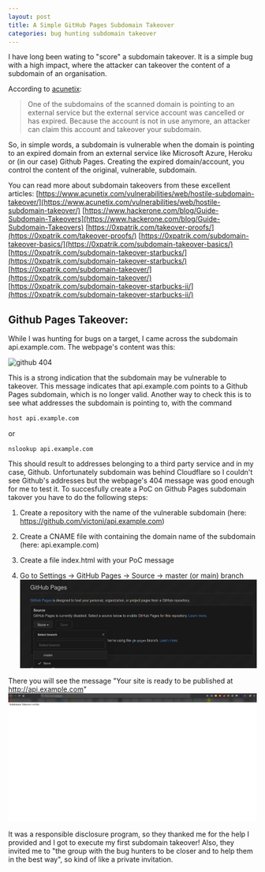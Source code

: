 ```yaml
---
layout: post
title: A Simple GitHub Pages Subdomain Takeover
categories: bug hunting subdomain takeover
---
```


I have long been wating to "score" a subdomain takeover. It is a simple bug with a high impact, where the attacker can takeover the content of a subdomain of an organisation.

According to [acunetix](https://www.acunetix.com/vulnerabilities/web/hostile-subdomain-takeover/):
> One of the subdomains of the scanned domain is pointing to an external service but the external service account was cancelled or has expired. Because the account is not in use anymore, an attacker can claim this account and takeover your subdomain.

So, in simple words, a subdomain is vulnerable when the domain is pointing to an expired domain from an external service like Microsoft Azure, Heroku or (in our case) Github Pages. Creating the expired domain/account, you control the content of the original, vulnerable, subdomain.

You can read more about subdomain takeovers from these excellent articles:
[https://www.acunetix.com/vulnerabilities/web/hostile-subdomain-takeover/](https://www.acunetix.com/vulnerabilities/web/hostile-subdomain-takeover/)
[https://www.hackerone.com/blog/Guide-Subdomain-Takeovers](https://www.hackerone.com/blog/Guide-Subdomain-Takeovers)
[https://0xpatrik.com/takeover-proofs/](https://0xpatrik.com/takeover-proofs/)
[https://0xpatrik.com/subdomain-takeover-basics/](https://0xpatrik.com/subdomain-takeover-basics/)
[https://0xpatrik.com/subdomain-takeover-starbucks/](https://0xpatrik.com/subdomain-takeover-starbucks/)
[https://0xpatrik.com/subdomain-takeover/](https://0xpatrik.com/subdomain-takeover/)
[https://0xpatrik.com/subdomain-takeover-starbucks-ii/](https://0xpatrik.com/subdomain-takeover-starbucks-ii/)

## Github Pages Takeover:
While I was hunting for bugs on a target, I came across the subdomain api.example.com. The webpage's content was this:

![github 404](../images/sub_takeover.png)

This is a strong indication that the subdomain may be vulnerable to takeover. This message indicates that api.example.com points to a Github Pages subdomain, which is no longer valid. Another way to check this is to see what addresses the subdomain is pointing to, with the command

```bash
host api.example.com
```
or
```
nslookup api.example.com
```
This should result to addresses belonging to a third party service and in my case, Github. Unfortunately subdomain was behind Cloudflare so I couldn't see Github's addresses but the webpage's 404 message was good enough for me to test it. To succesfully create a PoC on Github Pages subdomain takover you have to do the following steps:

1. Create a repository with the name of the vulnerable subdomain (here: https://github.com/victoni/api.example.com)

2. Create a CNAME file with containing the domain name of the subdomain (here: api.example.com)

3. Create a file index.html with your PoC message

4. Go to Settings -> GitHub Pages -> Source -> master (or main) branch
![branch selection](../images/master_sub_takevoer.png)

There you will see the message "Your site is ready to be published at http://api.example.com"
![PoC](../images/subsub_takeover.png)

It was a responsible disclosure program, so they thanked me for the help I provided and I got to execute my first subdomain takeover! Also, they invited me to "the group with the bug hunters to be closer and to help them in the best way", so kind of like a private invitation.